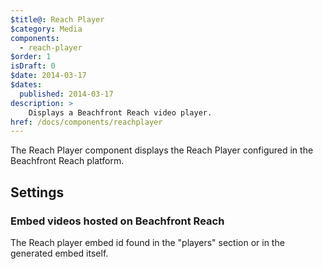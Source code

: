 ```yaml
---
$title@: Reach Player
$category: Media
components:
  - reach-player
$order: 1
isDraft: 0
$date: 2014-03-17
$dates:
  published: 2014-03-17
description: >
    Displays a Beachfront Reach video player.
href: /docs/components/reachplayer
---
```

<p>The Reach Player component displays the Reach Player configured in the Beachfront Reach platform.</p>
<amp-reach-player
      data-embed-id="default"
      layout="responsive"
      width="560"
      height="315">
</amp-reach-player>
<h2 class="mt4 mb4">Settings</h2>
<h3 class="mb3 mt3">Embed videos hosted on Beachfront Reach</h3>
The Reach player embed id found in the "players" section or in the generated embed itself.
